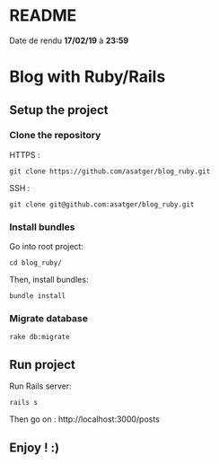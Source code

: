 # README

Date de rendu **17/02/19** à **23:59**

# Blog with Ruby/Rails

## Setup the project

### Clone the repository
HTTPS : 

```console 
git clone https://github.com/asatger/blog_ruby.git 
```

SSH :

```console 
git clone git@github.com:asatger/blog_ruby.git
```
### Install bundles

Go into root project: 
```console
cd blog_ruby/
```
Then, install bundles: 
```console 
bundle install
```
### Migrate database

```console
rake db:migrate 
```
## Run project 
Run Rails server: 
```console
rails s 
```
Then go on : http://localhost:3000/posts
## Enjoy ! :)
